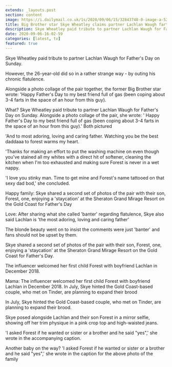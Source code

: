```yaml
---
extends: _layouts.post
section: content
image: https://i.dailymail.co.uk/1s/2020/09/06/15/32843748-0-image-a-52_1599403971926.jpg 
title: Big Brother star Skye Wheatley claims partner Lachlan Waugh farts on her 3-4 times an hour 
description: Skye Wheatley paid tribute to partner Lachlan Waugh for Fathers Day on Sunday.  
date: 2020-09-06-16-02-59 
categories: [latest, tv] 
featured: true 
--- 
```

Skye Wheatley paid tribute to partner Lachlan Waugh for Father's Day on Sunday. 

However, the 26-year-old did so in a rather strange way - by outing his chronic flatulence. 

Alongside a photo collage of the pair together, the former Big Brother star wrote: 'Happy Father's Day to my best friend full of gas (been coping about 3-4 farts in the space of an hour from this guy). 

What? Skye Wheatley paid tribute to partner Lachlan Waugh for Father's Day on Sunday. Alongside a photo collage of the pair, she wrote: ' Happy Father's Day to my best friend full of gas (been coping about 3-4 farts in the space of an hour from this guy).' Both pictured 

'And to most adoring, loving and caring father. Watching you be the best daddaaa to forest warms my heart. 

'Thanks for making an effort to put the washing machine on even though you've stained all my whites with a direct hit of softener, cleaning the kitchen when I'm too exhausted and making sure Forest is never in a wet nappy. 

'I love you stinky man. Time to get mine and Forest's name tattooed on that sexy dad bod,' she concluded. 

Happy family: Skye shared a second set of photos of the pair with their son, Forest, one, enjoying a 'staycation' at the Sheraton Grand Mirage Resort on the Gold Coast for Father's Day

Love: After sharing what she called 'banter' regarding flatulence, Skye also said Lachlan is 'the most adoring, loving and caring father' 

The blonde beauty went on to insist the comments were just 'banter' and fans should not be upset by them.   

Skye shared a second set of photos of the pair with their son, Forest, one, enjoying a 'staycation' at the Sheraton Grand Mirage Resort on the Gold Coast for Father's Day. 

The influencer welcomed her first child Forest with boyfriend Lachlan in December 2018. 

Mama: The influencer welcomed her first child Forest with boyfriend Lachlan in December 2018. In July, Skye hinted the Gold Coast-based couple, who met on Tinder, are planning to expand their brood

In July, Skye hinted the Gold Coast-based couple, who met on Tinder, are planning to expand their brood.   

Skye posed alongside Lachlan and their son Forest in a mirror selfie, showing off her trim physique in a pink crop top and high-waisted jeans. 

'I asked Forest if he wanted or sister or a brother and he said "yes",' she wrote in the accompanying caption.  

Another baby on the way? 'I asked Forest if he wanted or sister or a brother and he said "yes",' she wrote in the caption for the above photo of the family 

 

